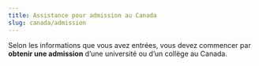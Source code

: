 ```yaml
---
title: Assistance pour admission au Canada
slug: canada/admission
---
```

Selon les informations que vous avez entrées, vous devez commencer par **obtenir une admission** d’une université ou d’un collège au Canada.
